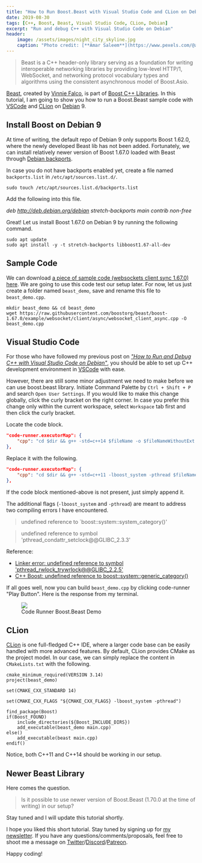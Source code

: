 ```yaml
---
title: "How to Run Boost.Beast with Visual Studio Code and CLion on Debian"
date: 2019-08-30
tags: [C++, Boost, Beast, Visual Studio Code, CLion, Debian]
excerpt: "Run and debug C++ with Visual Studio Code on Debian"
header:
    image: /assets/images/night_city_skyline.jpg
    caption: "Photo credit: [**Amar Saleem**](https://www.pexels.com/@amar-saleem-15661)"
---
```


> Beast is a C++ header-only library serving as a foundation for writing interoperable networking libraries by providing low-level HTTP/1, WebSocket, and networking protocol vocabulary types and algorithms using the consistent asynchronous model of Boost.Asio.

[Beast](https://github.com/boostorg/beast), created by [Vinnie Falco](https://github.com/vinniefalco), is part of [Boost C++ Libraries](https://www.boost.org/). In this tutorial, I am going to show you how to run a Boost.Beast sample code with [VSCode](https://code.visualstudio.com/) and [CLion](https://www.jetbrains.com/clion/) on [Debian](https://www.debian.org/) 9.


## Install Boost on Debian 9

At time of writing, the default repo of Debian 9 only supports Boost 1.62.0, where the newly developed Beast lib has not been added. Fortunately, we can install relatively newer version of Boost 1.67.0 loaded with Beast through [Debian backports](https://backports.debian.org/).  

In case you do not have backports enabled yet, create a file named `backports.list` in `/etc/apt/sources.list.d/`.  

```
sudo touch /etc/apt/sources.list.d/backports.list 
```  
Add the following into this file.  

*deb http://deb.debian.org/debian stretch-backports main contrib non-free*

Great! Let us install Boost 1.67.0 on Debian 9 by running the following command.  

```
sudo apt update
sudo apt install -y -t stretch-backports libboost1.67-all-dev
```

## Sample Code

We can download [a piece of sample code (websockets client sync 1.67.0) here](https://raw.githubusercontent.com/boostorg/beast/boost-1.67.0/example/websocket/client/async/websocket_client_async.cpp). We are going to use this code test our setup later. For now, let us just create a folder named `beast_demo`, save and rename this file to `beast_demo.cpp`.  

```
mkdir beast_demo && cd beast_demo
wget https://raw.githubusercontent.com/boostorg/beast/boost-1.67.0/example/websocket/client/async/websocket_client_async.cpp -O beast_demo.cpp
```  

## Visual Studio Code

For those who have followed my previous post on [*"How to Run and Debug C++ with Visual Studio Code on Debian"*](https://0xboz.github.io/blog/how-to-run-debug-cpp-with-vscode-on-debian/), you should be able to set up C++ development environment in [VSCode](https://code.visualstudio.com/) with ease.

However, there are still some minor adjustment we need to make before we can use boost.beast library. Initiate Command Palette by ```Ctrl + Shift + P``` and search ```Open User Settings```. If you would like to make this change globally, click the curly bracket on the right corner. In case you prefer this change only within the current workspace, select ```Workspace``` tab first and then click the curly bracket.

Locate the code block.  

```json
"code-runner.executorMap": {
    "cpp": "cd $dir && g++ -std=c++14 $fileName -o $fileNameWithoutExt && $dir$fileNameWithoutExt"
},
```

Replace it with the following. 

```json
"code-runner.executorMap": {
    "cpp": "cd $dir && g++ -std=c++11 -lboost_system -pthread $fileName -o $fileNameWithoutExt && $dir$fileNameWithoutExt"
},
```

If the code block mentioned-above is not present, just simply append it.

The additional flags (`-lboost_system` and `-pthread`) are meant to address two compiling errors I have encountered.  

> undefined reference to `boost::system::system_category()'  

> undefined reference to symbol 'pthread_condattr_setclock@@GLIBC_2.3.3'  

Reference: 
* [Linker error: undefined reference to symbol 'pthread_rwlock_trywrlock@@GLIBC_2.2.5'](https://stackoverflow.com/questions/16257564/linker-error-undefined-reference-to-symbol-pthread-rwlock-trywrlockglibc-2-2#16259726)  
* [C++ Boost: undefined reference to boost::system::generic_category()](https://stackoverflow.com/questions/13467072/c-boost-undefined-reference-to-boostsystemgeneric-category#13468280)


If all goes well, now you can build `beast_demo.cpp` by clicking code-runner "Play Button". Here is the response from my terminal.  

<figure>
    <a href="{{ site.url }}{{ site.baseurl }}/assets/images/vscode_beast_demo.png">
        <img src="{{ site.url }}{{ site.baseurl }}/assets/images/vscode_beast_demo.png">
    </a>
    <figcaption>Code Runner Boost.Beast Demo</figcaption>
</figure>  

## CLion

[CLion](https://www.jetbrains.com/clion/) is one full-fledged C++ IDE, where a larger code base can be easily handled with more advanced features. By default, CLion provides CMake as the project model. In our case, we can simply replace the content in `CMakeLists.txt` with the following.

```
cmake_minimum_required(VERSION 3.14)
project(beast_demo)

set(CMAKE_CXX_STANDARD 14)

set(CMAKE_CXX_FLAGS "${CMAKE_CXX_FLAGS} -lboost_system -pthread")

find_package(Boost)
if(Boost_FOUND)
    include_directories(${Boost_INCLUDE_DIRS})
    add_executable(beast_demo main.cpp)
else()
    add_executable(beast main.cpp)
endif()
```

Notice, both C++11 and C++14 should be working in our setup.

## Newer Beast Library

Here comes the question.

> Is it possible to use newer version of Boost.Beast (1.70.0 at the time of writing) in our setup? 

Stay tuned and I will update this tutorial shortly.  

I hope you liked this short tutorial. Stay tuned by signing up for [my newsletter](http://eepurl.com/gxmy39). If you have any questions/comments/proposals, feel free to shoot me a message on [Twitter](https://twitter.com/0xboz)/[Discord](https://discord.gg/jchMcc2)/[Patreon](https://www.patreon.com/0xboz). 

Happy coding!